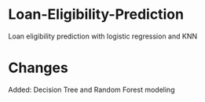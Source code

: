 # Loan-Eligibility-Prediction
Loan eligibility prediction with logistic regression and KNN

# Changes 

Added: Decision Tree and Random Forest modeling
